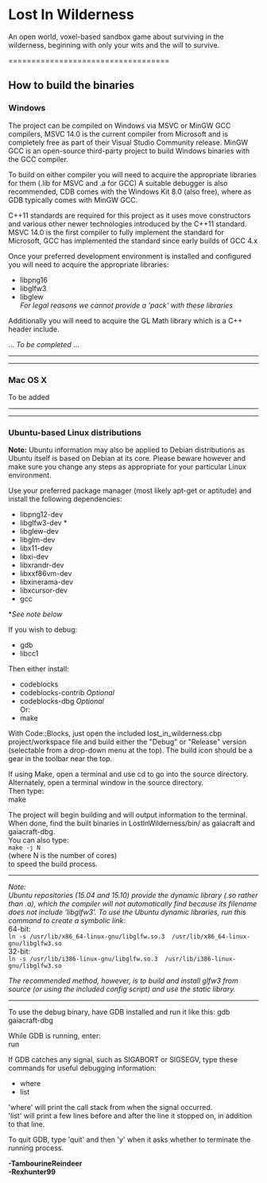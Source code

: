# Lost In Wilderness
An open world, voxel-based sandbox game about surviving in the wilderness, beginning with only your wits and the will to survive.

===================================  
## How to build the binaries

### Windows
The project can be compiled on Windows via MSVC or MinGW GCC compilers,
MSVC 14.0 is the current compiler from Microsoft and is completely free as part of their Visual Studio Community release.
MinGW GCC is an open-source third-party project to build Windows binaries with the GCC compiler.

To build on either compiler you will need to acquire the appropriate libraries for them (.lib for MSVC and .a for GCC)
A suitable debugger is also recommended, CDB comes with the Windows Kit 8.0 (also free), where as GDB typically comes
with MinGW GCC.

C++11 standards are required for this project as it uses move constructors and various other newer technologies introduced
by the C++11 standard.  MSVC 14.0 is the first compiler to fully implement the standard for Microsoft, GCC has implemented
the standard since early builds of GCC 4.x

Once your preferred development environment is installed and configured you will need to acquire the appropriate libraries:  
- libpng16    
- libglfw3  
- libglew  
_For legal reasons we cannot provide a 'pack' with these libraries_
  
Additionally you will need to acquire the GL Math library which is a C++ header include.

... _To be completed_ ...

-----------------------
-----------------------

### Mac OS X 
To be added
  
-----------------------
-----------------------  
### Ubuntu-based Linux distributions
**Note:** Ubuntu information may also be applied to Debian distributions as Ubuntu itself is based on Debian at its core.
Please beware however and make sure you change any steps as appropriate for your particular Linux environment.

Use your preferred package manager (most likely apt-get or aptitude) and install the following dependencies:  
- libpng12-dev  
- libglfw3-dev  *  
- libglew-dev  
- libglm-dev  
- libx11-dev  
- libxi-dev  
- libxrandr-dev  
- libxxf86vm-dev  
- libxinerama-dev  
- libxcursor-dev  
- gcc
  
*_See note below_
  
If you wish to debug:  
- gdb  
- libcc1  
   
Then either install:  
- codeblocks  
- codeblocks-contrib _Optional_  
- codeblocks-dbg _Optional_  
Or:  
- make  
  
With Code::Blocks, just open the included lost_in_wilderness.cbp project/workspace file and build either the "Debug" or "Release" version (selectable from a drop-down menu at the top). The build icon should be a gear in the toolbar near the top.  
  
If using Make, open a terminal and use cd to go into the source directory. Alternately, open a terminal window in the source directory.  
Then type:  
make  
  
The project will begin building and will output information to the terminal. When done, find the built binaries in LostInWilderness/bin/ as gaiacraft and gaiacraft-dbg.  
You can also type:  
`make -j N`  
(where N is the number of cores)  
to speed the build process.      
  
--------------------  
        
*Note:  
Ubuntu repositories (15.04 and 15.10) provide the dynamic library (.so rather than .a), which the compiler will not automatically find because its filename does not include 'libglfw3'. To use the Ubuntu dynamic libraries, run this command to create a symbolic link:*  
64-bit:  
`ln -s /usr/lib/x86_64-linux-gnu/libglfw.so.3  /usr/lib/x86_64-linux-gnu/libglfw3.so`  
32-bit:  
`ln -s /usr/lib/i386-linux-gnu/libglfw.so.3  /usr/lib/i386-linux-gnu/libglfw3.so`  
    
*The recommended method, however, is to build and install glfw3 from source (or using the included config script) and use the static library.*  

-----------------------  
To use the debug binary, have GDB installed and run it like this:
gdb gaiacraft-dbg

While GDB is running, enter:  
run

If GDB catches any signal, such as SIGABORT or SIGSEGV, type these commands for useful debugging information:    
- where    
- list

'where' will print the call stack from when the signal occurred.  
'list' will print a few lines before and after the line it stopped on, in addition to that line.

To quit GDB, type 'quit' and then 'y' when it asks whether to terminate the running process.

**-TambourineReindeer**  
**-Rexhunter99**